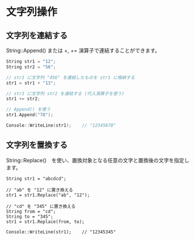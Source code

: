 文字列操作
===============================================================================

文字列を連結する
------------------------------------------------------------
String::Append() または +, += 演算子で連結することができます。

````````````````````````````````````````cpp
String str1 = "12";
String str2 = "56";

// str1 に文字列 "456" を連結したものを str1 に格納する
str1 = str1 + "13";

// str1 に文字列 str2 を連結する (代入演算子を使う)
str1 += str2;

// Append() を使う
str1.Append("78");

Console::WriteLine(str1);    // "12345678"
````````````````````````````````````````

文字列を置換する
------------------------------------------------------------
String::Replace()　を使い、置換対象となる任意の文字と置換後の文字を指定します。

```````````````````````````````````````` {.cpp}
String str1 = "abcdcd";

// "ab" を "12" に置き換える
str1 = str1.Replace("ab", "12");

// "cd" を "345" に置き換える
String from = "cd";
String to = "345";
str1 = str1.Replace(from, to);

Console::WriteLine(str1);    // "12345345"
````````````````````````````````````````
